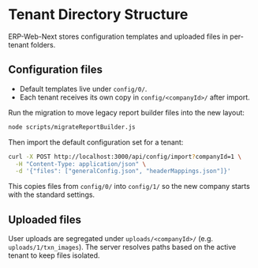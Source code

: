 # Tenant Directory Structure

ERP-Web-Next stores configuration templates and uploaded files in per-tenant folders.

## Configuration files

- Default templates live under `config/0/`.
- Each tenant receives its own copy in `config/<companyId>/` after import.

Run the migration to move legacy report builder files into the new layout:

```bash
node scripts/migrateReportBuilder.js
```

Then import the default configuration set for a tenant:

```bash
curl -X POST http://localhost:3000/api/config/import?companyId=1 \
  -H "Content-Type: application/json" \
  -d '{"files": ["generalConfig.json", "headerMappings.json"]}'
```

This copies files from `config/0/` into `config/1/` so the new company starts with the standard settings.

## Uploaded files

User uploads are segregated under `uploads/<companyId>/` (e.g. `uploads/1/txn_images`).
The server resolves paths based on the active tenant to keep files isolated.
